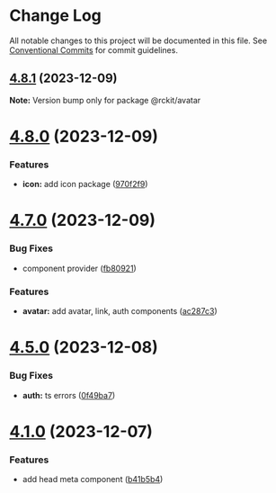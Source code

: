 # Change Log

All notable changes to this project will be documented in this file.
See [Conventional Commits](https://conventionalcommits.org) for commit guidelines.

## [4.8.1](https://github.com/lskjs/lskjs/compare/v4.8.0...v4.8.1) (2023-12-09)

**Note:** Version bump only for package @rckit/avatar





# [4.8.0](https://github.com/lskjs/lskjs/compare/v4.7.0...v4.8.0) (2023-12-09)


### Features

* **icon:** add icon package ([970f2f9](https://github.com/lskjs/lskjs/commit/970f2f908fd564d1edf8415fc6a2db270a99a8bc))





# [4.7.0](https://github.com/lskjs/lskjs/compare/v4.6.0...v4.7.0) (2023-12-09)


### Bug Fixes

* component provider ([fb80921](https://github.com/lskjs/lskjs/commit/fb809216a204fd6a717bf2fcd8d16cd6dcaa4fdc))


### Features

* **avatar:** add avatar, link, auth components ([ac287c3](https://github.com/lskjs/lskjs/commit/ac287c3a625eecf82f0e4448af18fa78474abbda))





# [4.5.0](https://github.com/lskjs/lskjs/compare/v4.4.0...v4.5.0) (2023-12-08)


### Bug Fixes

* **auth:** ts errors ([0f49ba7](https://github.com/lskjs/lskjs/commit/0f49ba7e25d0b07c6b2b4f884bd21e523bb37bbf))





# [4.1.0](https://github.com/lskjs/lskjs/compare/v2.7.4...v4.1.0) (2023-12-07)


### Features

* add head meta component ([b41b5b4](https://github.com/lskjs/lskjs/commit/b41b5b4c1d5c0c9e6b1dd51ca1118b5dd2c95fde))

